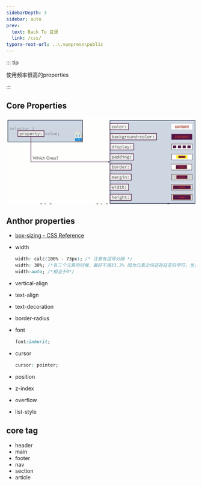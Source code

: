 ```yaml
---
sidebarDepth: 3
sidebar: auto
prev:
  text: Back To 目录
  link: /css/
typora-root-url: ..\.vuepress\public
---
```




::: tip

使用频率很高的properties

:::

## Core Properties

![202112081621574](/images/css/202112081621574.jpg)

## Anthor properties

- [box-sizing - CSS Reference](https://cssreference.io/property/box-sizing/)

- width

  ```css
  width: calc(100% - 73px); /* 注意有逗号分隔 */
  width: 30%; /*有三个元素的时候，最好不用33.3% 因为元素之间还存在空白字符，也占据空间*/
  width:auto; /*相当于0*/
  ```

-  vertical-align

-  text-align

-  text-decoration

-  border-radius

-  font

   ```css
   font:inherit;
   ```

-  cursor

   ```css
   cursor: pointer;
   ```

- position

- z-index

- overflow

- list-style

## core tag

- header
- main
- footer
- nav
- section
- article
